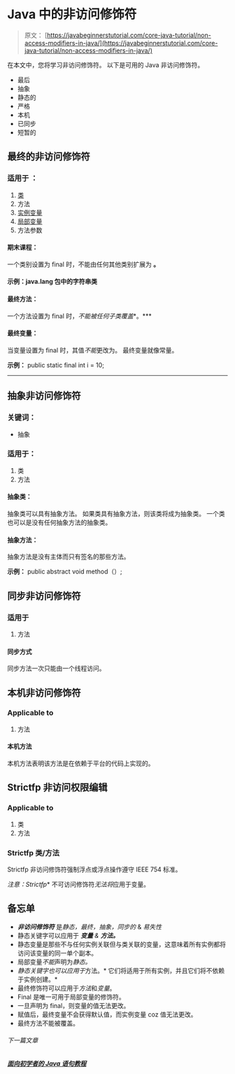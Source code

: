 # Java 中的非访问修饰符

> 原文： [https://javabeginnerstutorial.com/core-java-tutorial/non-access-modifiers-in-java/](https://javabeginnerstutorial.com/core-java-tutorial/non-access-modifiers-in-java/)

在本文中，您将学习非访问修饰符。 以下是可用的 Java 非访问修饰符。

*   最后
*   抽象
*   静态的
*   严格
*   本机
*   已同步
*   短暂的

## 最终的非访问修饰符

### 适用于 ：

1.  [类](https://javabeginnerstutorial.com/core-java-tutorial/java-class-object-tutorial/)
2.  方法
3.  [实例变量](https://javabeginnerstutorial.com/core-java-tutorial/instance-variable-java/)
4.  [局部变量](https://javabeginnerstutorial.com/core-java-tutorial/local-variable-in-java/)
5.  方法参数

#### 期末课程：

一个类别设置为 final 时，不能由任何其他类别扩展为 ****。****

#### **示例：java.lang 包中的字符串**类

#### 最终方法：

一个方法设置为 final 时，*不能被任何子类覆盖**。***

#### 最终变量：

当变量设置为 final 时，其值*不能*更改为。 最终变量就像常量。

**示例：** public static final int i = 10;

* * *

## 抽象非访问修饰符

### 关键词：

*   抽象

### 适用于：

1.  类
2.  方法

#### 抽象类：

抽象类可以具有抽象方法。 如果类具有抽象方法，则该类将成为抽象类。 一个类也可以是没有任何抽象方法的抽象类。

#### 抽象方法：

抽象方法是没有主体而只有签名的那些方法。

**示例：** public abstract void method（）;

## 同步非访问修饰符

### 适用于

1.  方法

#### 同步方式

同步方法一次只能由一个线程访问。

## 本机非访问修饰符

### Applicable to

1.  方法

#### 本机方法

本机方法表明该方法是在依赖于平台的代码上实现的。

## Strictfp 非访问权限编辑

### Applicable to

1.  类
2.  方法

### Strictfp 类/方法

Strictfp 非访问修饰符强制浮点或浮点操作遵守 IEEE 754 标准。

**注意*：Strictfp** 不可访问修饰符*无法将*应用于变量。

## 备忘单

*   ***非访问修饰符*** 是*静态，最终，抽象，同步的* & *易失性*
*   静态关键字可以应用于 ***变量** & **方法。***
*   静态变量是那些不与任何实例关联但与类关联的变量，这意味着所有实例都将访问该变量的同一单个副本。
*   局部变量*不能*声明为*静态。*
*   *静态关键字也可以应用于*方法。* 它们将适用于所有实例，并且它们将不依赖于实例创建。*
*   最终修饰符可以应用于*方法*和*变量*。
*   Final 是唯一可用于局部变量的修饰符。
*   一旦声明为 final，则变量的值无法更改。
*   赋值后，最终变量不会获得默认值，而实例变量 coz 值无法更改。
*   最终方法不能被覆盖。

###### 下一篇文章

##### [面向初学者的 Java 语句教程](https://javabeginnerstutorial.com/core-java-tutorial/java-statements-tutorial-for-beginners/ "Java Statements tutorial for Beginners")